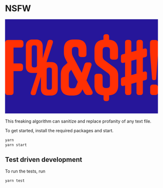 # NSFW

![NSWW](./nsfw.png)

This freaking algorithm can sanitize and replace profanity of any text file.

To get started, install the required packages and start.

```
yarn
yarn start
```

<!-- ## Use locally

```
clean [path-to-file]
``` -->

## Test driven development

To run the tests, run

```
yarn test
```
